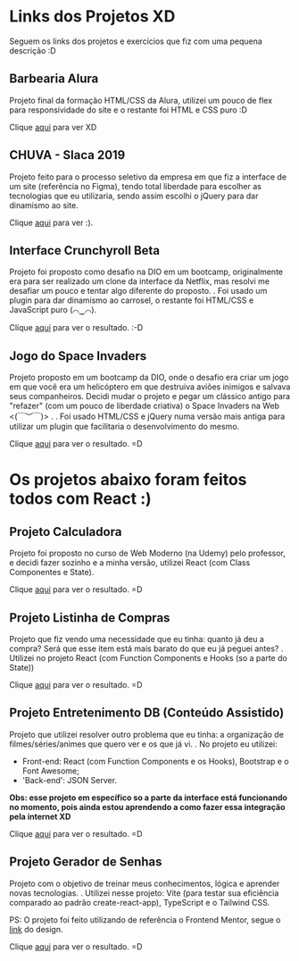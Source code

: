 # Links dos Projetos XD

Seguem os links dos projetos e exercícios que fiz com uma pequena descrição :D

## Barbearia Alura

Projeto final da formação HTML/CSS da Alura, utilizei um pouco de flex para responsividade do site e o restante foi HTML e CSS puro :D

Clique [aqui](https://barbearia-alura-one.vercel.app/index.html) para ver XD

## CHUVA - Slaca 2019

Projeto feito para o processo seletivo da empresa em que fiz a interface de um site (referência no Figma), tendo total liberdade para escolher as tecnologias que eu utilizaria, sendo assim escolhi o jQuery para dar dinamismo ao site. 

Clique [aqui](https://chuva-slaca.vercel.app/) para ver :).


## Interface Crunchyroll Beta

Projeto foi proposto como desafio na DIO em um bootcamp, originalmente era para ser realizado um clone da interface da Netflix, mas resolvi me desafiar um pouco e tentar algo diferente do proposto.
.
Foi usado um plugin para dar dinamismo ao carrosel, o restante foi HTML/CSS e JavaScript puro (⌒‿⌒).

Clique [aqui](https://crunchyroll-interface.vercel.app/) para ver o resultado. :-D 

## Jogo do Space Invaders

Projeto proposto em um bootcamp da DIO, onde o desafio era criar um jogo em que você era um helicóptero em que destruiva aviões inimigos e salvava seus companheiros. Decidi mudar o projeto e pegar um clássico antigo para "refazer" (com um pouco de liberdade criativa) o Space Invaders na Web <(￣︶￣)>	.
.
Foi usado HTML/CSS e jQuery numa versão mais antiga para utilizar um plugin que facilitaria o desenvolvimento do mesmo.

Clique [aqui](https://space-invaders-eo21smmsp-pedrow21.vercel.app/) para ver o resultado. =D 

# Os projetos abaixo foram feitos todos com React :)

## Projeto Calculadora

Projeto foi proposto no curso de Web Moderno (na Udemy) pelo professor, e decidi fazer sozinho e a minha versão, utilizei React (com Class Componentes e State).

Clique [aqui](https://calculator-project-khaki.vercel.app/) para ver o resultado. =D 

## Projeto Listinha de Compras

Projeto que fiz vendo uma necessidade que eu tinha: quanto já deu a compra? Será que esse item está mais barato do que eu já peguei antes?
.
Utilizei no projeto React (com Function Components e Hooks (so a parte do State))

Clique [aqui](https://listinha-compras.vercel.app/) para ver o resultado. =D 

## Projeto Entretenimento DB (Conteúdo Assistido)

Projeto que utilizei resolver outro problema que eu tinha: a organização de filmes/séries/animes que quero ver e os que já vi.
.
No projeto eu utilizei:
- Front-end: React (com Function Components e os Hooks), Bootstrap e o Font Awesome;
- 'Back-end': JSON Server.

**Obs: esse projeto em específico so a parte da interface está funcionando no momento, pois ainda estou aprendendo a como fazer essa integração pela internet XD**

Clique [aqui](https://filmes-assistidos.vercel.app/) para ver o resultado. =D 

## Projeto Gerador de Senhas

Projeto com o objetivo de treinar meus conhecimentos, lógica e aprender novas tecnologias.
.
Utilizei nesse projeto: Vite (para testar sua eficiência comparado ao padrão create-react-app), TypeScript e o Tailwind CSS.

PS: O projeto foi feito utilizando de referência o Frontend Mentor, segue o [link](https://www.frontendmentor.io/challenges/password-generator-app-Mr8CLycqjh) do design.

Clique [aqui](https://password-generator-five-blush.vercel.app/) para ver o resultado. =D 
